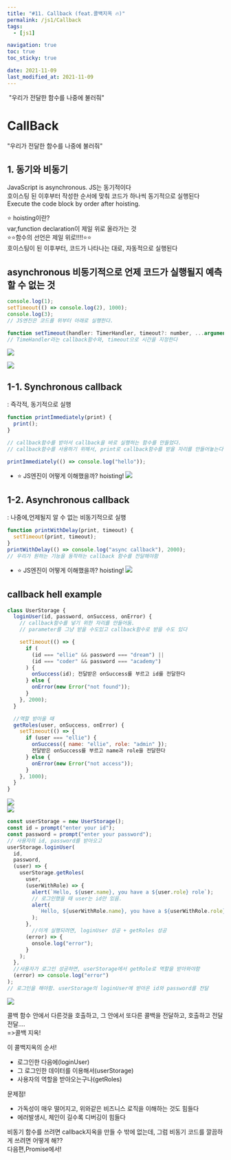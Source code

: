 ```yaml
---
title: "#11. Callback (feat.콜백지옥 🔥)"
permalink: /js1/Callback
tags:
  - [js1]

navigation: true
toc: true
toc_sticky: true

date: 2021-11-09
last_modified_at: 2021-11-09
---
```


![]()
"우리가 전달한 함수를 나중에 불러줘"
# CallBack
"우리가 전달한 함수를 나중에 불러줘"

## 1. 동기와 비동기

JavaScript is asynchronous. JS는 동기적이다<br/>
호이스팅 된 이후부터 작성한 순서에 맞춰 코드가 하나씩 동기적으로 실행된다<br/>
Execute the code block by order after hoisting.<br/>

⭐️ hoisting이란?<br/>
var,function declaration이 제일 위로 올라가는 것<br/>
 ⭐️⭐️함수의 선언은 제일 위로!!!!⭐️⭐️<br/>
호이스팅이 된 이후부터, 코드가 나타나는 대로, 자동적으로 실행된다<br/>

## asynchronous 비동기적으로 언제 코드가 실행될지 예측할 수 없는 것
```js
console.log(1);
setTimeout(() => console.log(2), 1000);
console.log(3);
// JS엔진은 코드를 위부터 아래로 실행한다.

function setTimeout(handler: TimerHandler, timeout?: number, ...arguments: any[]): number;
// TimeHandler라는 callback함수와, timeout으로 시간을 지정한다

```
<img src="/assets/images/JS_callback.jpeg" /><br/>

<img src="/assets/images/JS_callback.jpeg" /><br/>

## 1-1. Synchronous callback
: 즉각적, 동기적으로 실행
<br/>

```js
function printImmediately(print) {
  print();
}

// callback함수를 받아서 callback을 바로 실행하는 함수를 만들었다.
// callback함수를 사용하기 위해서, print로 callback함수를 받을 자리를 만들어놓는다.

printImmediately(() => console.log("hello"));
```

- ⭐️ JS엔진이 어떻게 이해했을까? hoisting!
<img src="/assets/images/JS_Synchronous.jpeg" /><br/>

## 1-2. Asynchronous callback
: 나중에,언제될지 알 수 없는 비동기적으로 실행

```js
function printWithDelay(print, timeout) {
  setTimeout(print, timeout);
}
printWithDelay(() => console.log("async callback"), 2000);
// 우리가 원하는 기능을 동작하는 callback 함수를 전달해야함
```

- ⭐️ JS엔진이 어떻게 이해했을까? hoisting!
<img src="/assets/images/JS_Asynchronous.jpeg" /><br/>

## callback hell example
```js
class UserStorage {
  loginUser(id, password, onSuccess, onError) {
    // callback함수를 넣기 위한 자리를 만들어둠.
    // parameter를 그냥 받을 수도있고 callback함수로 받을 수도 있다

    setTimeout(() => {
      if (
        (id === "ellie" && password === "dream") ||
        (id === "coder" && password === "academy")
      ) {
        onSuccess(id); 전달받은 onSuccess를 부르고 id를 전달한다
      } else {
        onError(new Error("not found"));
      }
    }, 2000);
  }

  //역할 받아올 때
  getRoles(user, onSuccess, onError) {
    setTimeout(() => {
      if (user === "ellie") {
        onSuccess({ name: "ellie", role: "admin" });
        전달받은 onSuccess를 부르고 name과 role을 전달한다
      } else {
        onError(new Error("not access"));
      }
    }, 1000);
  }
}
```

<img src="/assets/images/JS_callback_hell.jpeg" /><br/>
<img src="/assets/images/JS_callback_todo.jpeg" /><br/>


```js
const userStorage = new UserStorage();
const id = prompt("enter your id");
const password = prompt("enter your password");
// 사용자의 id, password를 받아오고
userStorage.loginUser(
  id,
  password,
  (user) => {
    userStorage.getRoles(
      user,
      (userWithRole) => {
        alert(`Hello, ${user.name}, you have a ${user.role} role`);
        // 로그인했을 때 user는 id만 있음.
        alert(
          `Hello, ${userWithRole.name}, you have a ${userWithRole.role} role`
        );
      },
        //이게 실행되려면, loginUser 성공 + getRoles 성공
      (error) => {
        onsole.log("error");
      }
    );
  },
  //사용자가 로그인 성공하면, userStorage에서 getRole로 역할을 받아와야함
  (error) => console.log("error")
);
// 로그인을 해야함. userStorage의 loginUser에 받아온 id와 password를 전달
```

<img src="/assets/images/JS_callback_hell_2.jpeg" /><br/>


콜백 함수 안에서 다른것을 호출하고, 그 안에서 또다른 콜백을 전달하고, 호출하고 전달전달....<br/>
=>콜백 지옥!<br/>

이 콜백지옥의 순서!

- 로그인한 다음에(loginUser)
- 그 로그인한 데이터를 이용해서(userStorage)
- 사용자의 역할을 받아오는구나(getRoles)

문제점!
- 가독성이 매우 떨어지고, 위와같은 비즈니스 로직을 이해하는 것도 힘들다
- 에러발생시, 체인이 길수록 디버깅이 힘들다

비동기 함수를 쓰려면 callback지옥을 만들 수 밖에 없는데, 그럼 비동기 코드를 깔끔하게 쓰려면 어떻게 해??<br/>
다음편,Promise에서!<br/>
